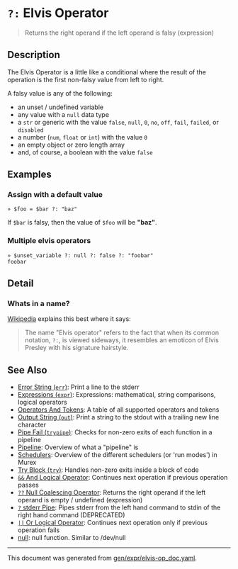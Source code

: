 # `?:` Elvis Operator

> Returns the right operand if the left operand is falsy (expression)

## Description

The Elvis Operator is a little like a conditional where the result of the
operation is the first non-falsy value from left to right.

A falsy value is any of the following:

* an unset / undefined variable
* any value with a `null` data type
* a `str` or generic with the value `false`, `null`, `0`, `no`, `off`, `fail`,
  `failed`, or `disabled`
* a number (`num`, `float` or `int`) with the value `0`
* an empty object or zero length array 
* and, of course, a boolean with the value `false`



## Examples

### Assign with a default value

```
» $foo = $bar ?: "baz"
```

If `$bar` is falsy, then the value of `$foo` will be **"baz"**.

### Multiple elvis operators

```
» $unset_variable ?: null ?: false ?: "foobar"
foobar
```

## Detail

### Whats in a name?

[Wikipedia](https://en.wikipedia.org/wiki/Elvis_operator) explains this best
where it says:

> The name "Elvis operator" refers to the fact that when its common notation,
> `?:`, is viewed sideways, it resembles an emoticon of Elvis Presley with his
> signature hairstyle.

## See Also

* [Error String (`err`)](../commands/err.md):
  Print a line to the stderr
* [Expressions (`expr`)](../commands/expr.md):
  Expressions: mathematical, string comparisons, logical operators
* [Operators And Tokens](../user-guide/operators-and-tokens.md):
  A table of all supported operators and tokens
* [Output String (`out`)](../commands/out.md):
  Print a string to the stdout with a trailing new line character
* [Pipe Fail (`trypipe`)](../commands/trypipe.md):
  Checks for non-zero exits of each function in a pipeline
* [Pipeline](../user-guide/pipeline.md):
  Overview of what a "pipeline" is
* [Schedulers](../user-guide/schedulers.md):
  Overview of the different schedulers (or 'run modes') in Murex
* [Try Block (`try`)](../commands/try.md):
  Handles non-zero exits inside a block of code
* [`&&` And Logical Operator](../parser/logical-and.md):
  Continues next operation if previous operation passes
* [`??` Null Coalescing Operator](../parser/null-coalescing.md):
  Returns the right operand if the left operand is empty / undefined (expression)
* [`?` stderr Pipe](../parser/pipe-err.md):
  Pipes stderr from the left hand command to stdin of the right hand command (DEPRECATED)
* [`||` Or Logical Operator](../parser/logical-or.md):
  Continues next operation only if previous operation fails
* [null](../commands/devnull.md):
  null function. Similar to /dev/null

<hr/>

This document was generated from [gen/expr/elvis-op_doc.yaml](https://github.com/lmorg/murex/blob/master/gen/expr/elvis-op_doc.yaml).